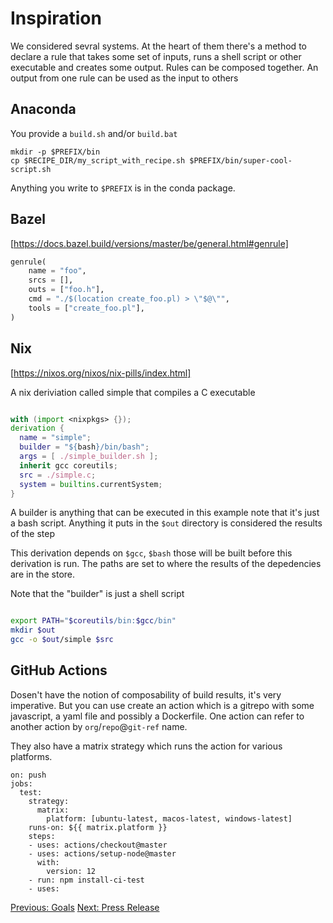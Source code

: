 # Inspiration

We considered sevral systems. At the heart of them there's a method to declare a rule that takes
some set of inputs, runs a shell script or other executable and creates some output. Rules can
be composed together. An output from one rule can be used as the input to others



## Anaconda
You provide a `build.sh` and/or `build.bat`

```
mkdir -p $PREFIX/bin
cp $RECIPE_DIR/my_script_with_recipe.sh $PREFIX/bin/super-cool-script.sh
```

Anything you write to `$PREFIX` is in the conda package.

## Bazel
[https://docs.bazel.build/versions/master/be/general.html#genrule]

```python
genrule(
    name = "foo",
    srcs = [],
    outs = ["foo.h"],
    cmd = "./$(location create_foo.pl) > \"$@\"",
    tools = ["create_foo.pl"],
)
```


## Nix
[https://nixos.org/nixos/nix-pills/index.html]


A nix deriviation called simple that compiles a C executable
```nix

with (import <nixpkgs> {});
derivation {
  name = "simple";
  builder = "${bash}/bin/bash";
  args = [ ./simple_builder.sh ];
  inherit gcc coreutils;
  src = ./simple.c;
  system = builtins.currentSystem;
}
```

A builder is anything that can be executed in this example note that it's just 
a bash script. Anything it puts in the `$out` directory is considered the results of the step

This derivation depends on `$gcc`, `$bash` those will be built before this derivation is run. The paths
are set to where the results of the depedencies are in the store.


Note that the "builder" is just a shell script

```bash

export PATH="$coreutils/bin:$gcc/bin"
mkdir $out
gcc -o $out/simple $src
```

## GitHub Actions

Dosen't have the notion of composability of build results, it's very imperative.  But you can use create an action
which is a gitrepo with some javascript, a yaml file  and possibly a Dockerfile. One action can refer to another
action by `org`/`repo`@`git-ref` name.

They also have a matrix strategy which runs the action for various platforms.

```
on: push
jobs:
  test:
    strategy:
      matrix:
        platform: [ubuntu-latest, macos-latest, windows-latest]
    runs-on: ${{ matrix.platform }}
    steps:
    - uses: actions/checkout@master
    - uses: actions/setup-node@master
      with:
        version: 12
    - run: npm install-ci-test
    - uses:
 ```




[Previous: Goals](prior-art.md) 
[Next: Press Release](press-release.md) 
